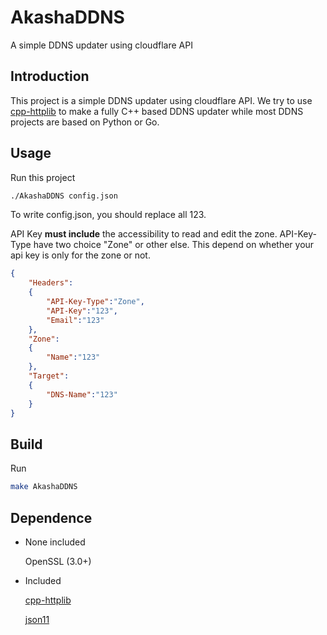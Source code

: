 # AkashaDDNS
A simple DDNS updater using cloudflare API

## Introduction

This project is a simple DDNS updater using cloudflare API. We try to use [cpp-httplib](https://github.com/yhirose/cpp-httplib) to make a fully C++ based DDNS updater while most DDNS projects are based on Python or Go.

## Usage

Run this project

```bash
./AkashaDDNS config.json
```


To write config.json, you should replace all 123.

API Key **must include** the accessibility to read and edit the zone. API-Key-Type have two choice "Zone" or other else. This depend on whether your api key is only for the zone or not.

```json
{
    "Headers":
    {
        "API-Key-Type":"Zone",
        "API-Key":"123",
        "Email":"123"
    },
    "Zone":
    {
        "Name":"123"
    },
    "Target":
    {
        "DNS-Name":"123"
    }
}
```

## Build

Run

```bash
make AkashaDDNS
```

## Dependence

- None included

    OpenSSL (3.0+)

- Included

    [cpp-httplib](https://github.com/yhirose/cpp-httplib)

    [json11](https://github.com/dropbox/json11)